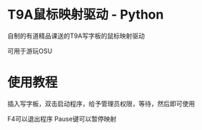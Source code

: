# T9A鼠标映射驱动 - Python
自制的有道精品课送的T9A写字板的鼠标映射驱动

可用于游玩OSU

# 使用教程
插入写字板，双击启动程序，给予管理员权限，等待，然后即可使用

F4可以退出程序
Pause键可以暂停映射
